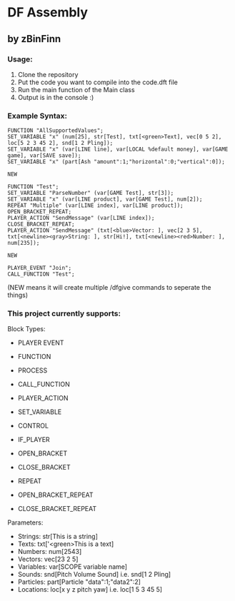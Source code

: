 # DF Assembly
## by zBinFinn

### Usage:
1. Clone the repository
2. Put the code you want to compile into the code.dft file
3. Run the main function of the Main class
4. Output is in the console :)

### Example Syntax:
```
FUNCTION "AllSupportedValues";
SET_VARIABLE "x" (num[25], str[Test], txt[<green>Text], vec[0 5 2], loc[5 2 3 45 2], snd[1 2 Pling]);
SET_VARIABLE "x" (var[LINE line], var[LOCAL %default money], var[GAME game], var[SAVE save]);
SET_VARIABLE "x" (part[Ash "amount":1;"horizontal":0;"vertical":0]);

NEW

FUNCTION "Test";
SET_VARIABLE "ParseNumber" (var[GAME Test], str[3]);
SET_VARIABLE "x" (var[LINE product], var[GAME Test], num[2]);
REPEAT "Multiple" (var[LINE index], var[LINE product]);
OPEN_BRACKET_REPEAT;
PLAYER_ACTION "SendMessage" (var[LINE index]);
CLOSE_BRACKET_REPEAT;
PLAYER_ACTION "SendMessage" (txt[<blue>Vector: ], vec[2 3 5], txt[<newline><gray>String: ], str[Hi!], txt[<newline><red>Number: ], num[235]);

NEW

PLAYER_EVENT "Join";
CALL_FUNCTION "Test";
```
(NEW means it will create multiple /dfgive commands to seperate the things)

### This project currently supports:
Block Types:
- PLAYER EVENT
- FUNCTION
- PROCESS

- CALL_FUNCTION
- PLAYER_ACTION
- SET_VARIABLE
- CONTROL

- IF_PLAYER
- OPEN_BRACKET
- CLOSE_BRACKET

- REPEAT
- OPEN_BRACKET_REPEAT
- CLOSE_BRACKET_REPEAT

Parameters:
- Strings: str[This is a string]
- Texts: txt['\<green>This is a text]
- Numbers: num[2543]
- Vectors: vec[23 2 5]
- Variables: var[SCOPE variable name]
- Sounds: snd[Pitch Volume Sound] i.e.
          snd[1 2 Pling]
- Particles: part[Particle "data":1;"data2":2]
- Locations: loc[x y z pitch yaw] i.e. loc[1 5 3 45 5]
